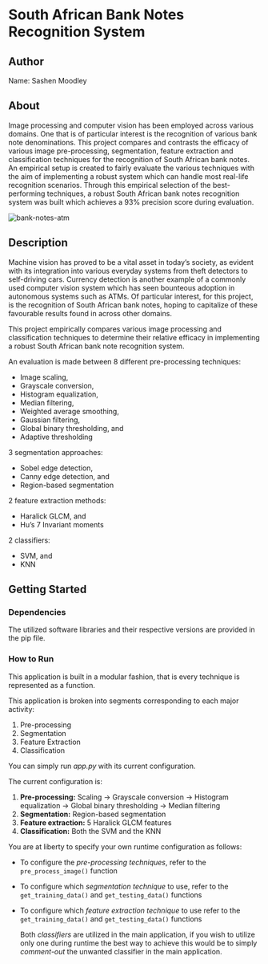# South African Bank Notes Recognition System

## Author
Name: Sashen Moodley

## About

Image processing and computer vision has been employed across various domains. One that is of particular interest is the recognition of various bank note denominations. This project compares and contrasts the efficacy of various image pre-processing, segmentation, feature extraction and classification techniques for the recognition of South African bank notes. An empirical setup is created to fairly evaluate the various techniques with the aim of implementing a robust system which can handle most real-life recognition scenarios. Through this empirical selection of the best-performing techniques, a robust South African bank notes recognition system was built which achieves a 93% precision score during evaluation.

![bank-notes-atm](https://user-images.githubusercontent.com/71750671/182951078-45e97c5e-b839-4a41-97fb-19442c22e086.jpg)

## Description

Machine vision has proved to be a vital asset in today’s society, as evident with its integration into various everyday systems from theft detectors to self-driving cars. Currency detection is another example of a commonly used computer vision system which has seen bounteous adoption in autonomous systems such as ATMs. Of particular interest, for this project, is the recognition of South African bank notes, hoping to capitalize of these favourable results found in across other domains.

This project empirically compares various image processing and classification techniques to determine their relative efficacy in implementing a robust South African bank note recognition system. 

An evaluation is made between 8 different pre-processing techniques:
  - Image scaling, 
  - Grayscale conversion, 
  - Histogram equalization, 
  - Median filtering, 
  - Weighted average smoothing,
  - Gaussian filtering, 
  - Global binary thresholding, and
  - Adaptive thresholding
 
3 segmentation approaches:
  - Sobel edge detection, 
  - Canny edge detection, and 
  - Region-based segmentation

2 feature extraction methods:
  - Haralick GLCM, and 
  - Hu’s 7 Invariant moments

2 classifiers:
  - SVM, and 
  - KNN 

## Getting Started

### Dependencies

The utilized software libraries and their respective versions are provided in the pip file.

### How to Run

This application is built in a modular fashion, that is every technique is represented as a function.

This application is broken into segments corresponding to each major activity:
1. Pre-processing
2. Segmentation
3. Feature Extraction
4. Classification

You can simply run _app.py_ with its current configuration.

The current configuration is:
1. **Pre-processing:** Scaling &#8594; Grayscale conversion &#8594; Histogram equalization &#8594; Global binary thresholding &#8594;  Median filtering
2. **Segmentation:** Region-based segmentation
3. **Feature extraction:** 5 Haralick GLCM features
4. **Classification:** Both the SVM and the KNN

You are at liberty to specify your own runtime configuration as follows:
- To configure the _pre-processing techniques_, refer to the ```pre_process_image()``` function

- To configure which _segmentation technique_ to use, refer to the ```get_training_data()``` and ```get_testing_data()``` functions

- To configure which _feature extraction technique_ to use refer to the ```get_training_data()``` and ```get_testing_data()``` functions

  Both _classifiers_ are utilized in the main application, if you wish to utilize only one during 
  runtime the best way to achieve this would be to simply _comment-out_ the unwanted classifier in the main application.
